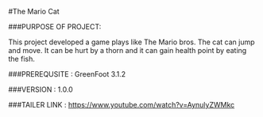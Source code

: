 
#The Mario Cat

###PURPOSE OF PROJECT: 

This project developed a game plays like The Mario bros. The cat can jump and move. 
It can be hurt by a thorn and it can gain health point by eating the fish.

###PREREQUSITE : 
GreenFoot 3.1.2 

###VERSION : 
1.0.0

###TAILER LINK : 
https://www.youtube.com/watch?v=AynulyZWMkc
